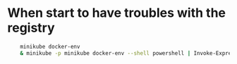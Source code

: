 # When start to have troubles with the registry
```bash
    minikube docker-env 
    & minikube -p minikube docker-env --shell powershell | Invoke-Expression
```